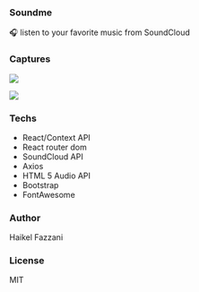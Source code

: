 ### Soundme  
🎧 listen to your favorite music from SoundCloud

### Captures
![](https://i.ibb.co/Gvdf4Gy/soundme.png)

![](https://i.ibb.co/PtYKbD7/soundme2.png)

### Techs
- React/Context API
- React router dom
- SoundCloud API
- Axios
- HTML 5 Audio API
- Bootstrap
- FontAwesome

### Author  
Haikel Fazzani

### License
MIT